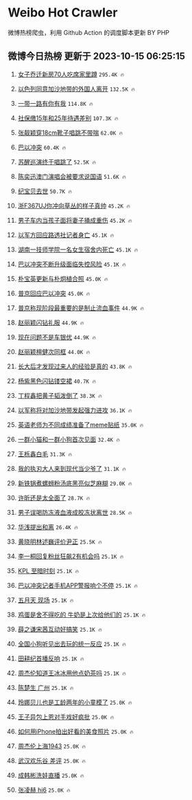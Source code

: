 # Weibo Hot Crawler 



微博热榜爬虫，利用 Github Action 的调度脚本更新 BY PHP 


## 微博今日热榜 更新于 2023-10-15 06:25:15 
1. [女子乔迁新房70人吃席家里蹲](https://s.weibo.com/weibo?q=%23%E5%A5%B3%E5%AD%90%E4%B9%94%E8%BF%81%E6%96%B0%E6%88%BF70%E4%BA%BA%E5%90%83%E5%B8%AD%E5%AE%B6%E9%87%8C%E8%B9%B2%23&t=31&band_rank=1&Refer=top) `295.4K 🔥` 

1. [以色列同意加沙地带的外国人离开](https://s.weibo.com/weibo?q=%23%E4%BB%A5%E8%89%B2%E5%88%97%E5%90%8C%E6%84%8F%E5%8A%A0%E6%B2%99%E5%9C%B0%E5%B8%A6%E7%9A%84%E5%A4%96%E5%9B%BD%E4%BA%BA%E7%A6%BB%E5%BC%80%23&t=31&band_rank=2&Refer=top) `132.5K 🔥` 

1. [一带一路有你有我](https://s.weibo.com/weibo?q=%23%E4%B8%80%E5%B8%A6%E4%B8%80%E8%B7%AF%E6%9C%89%E4%BD%A0%E6%9C%89%E6%88%91%23&t=31&band_rank=3&Refer=top) `114.8K 🔥` 

1. [社保缴15年和25年待遇差别](https://s.weibo.com/weibo?q=%23%E7%A4%BE%E4%BF%9D%E7%BC%B415%E5%B9%B4%E5%92%8C25%E5%B9%B4%E5%BE%85%E9%81%87%E5%B7%AE%E5%88%AB%23&t=31&band_rank=4&Refer=top) `107.3K 🔥` 

1. [张靓颖穿18cm靴子唱跳不带喘](https://s.weibo.com/weibo?q=%23%E5%BC%A0%E9%9D%93%E9%A2%96%E7%A9%BF18cm%E9%9D%B4%E5%AD%90%E5%94%B1%E8%B7%B3%E4%B8%8D%E5%B8%A6%E5%96%98%23&t=31&band_rank=5&Refer=top) `62.0K 🔥` 

1. [巴以冲突](https://s.weibo.com/weibo?q=%23%E5%B7%B4%E4%BB%A5%E5%86%B2%E7%AA%81%23&t=31&band_rank=6&Refer=top) `60.4K 🔥` 

1. [苏醒巡演终于唱跳了](https://s.weibo.com/weibo?q=%23%E8%8B%8F%E9%86%92%E5%B7%A1%E6%BC%94%E7%BB%88%E4%BA%8E%E5%94%B1%E8%B7%B3%E4%BA%86%23&t=31&band_rank=7&Refer=top) `52.5K 🔥` 

1. [陈奕迅澳门演唱会被要求说国语](https://s.weibo.com/weibo?q=%23%E9%99%88%E5%A5%95%E8%BF%85%E6%BE%B3%E9%97%A8%E6%BC%94%E5%94%B1%E4%BC%9A%E8%A2%AB%E8%A6%81%E6%B1%82%E8%AF%B4%E5%9B%BD%E8%AF%AD%23&t=31&band_rank=8&Refer=top) `51.6K 🔥` 

1. [纪宝贝去世](https://s.weibo.com/weibo?q=%23%E7%BA%AA%E5%AE%9D%E8%B4%9D%E5%8E%BB%E4%B8%96%23&t=31&band_rank=9&Refer=top) `50.7K 🔥` 

1. [浙F367UJ你冲向草丛的样子真帅](https://s.weibo.com/weibo?q=%23%E6%B5%99F367UJ%E4%BD%A0%E5%86%B2%E5%90%91%E8%8D%89%E4%B8%9B%E7%9A%84%E6%A0%B7%E5%AD%90%E7%9C%9F%E5%B8%85%23&t=31&band_rank=10&Refer=top) `45.2K 🔥` 

1. [男子车内当孩子面将妻子捅成重伤](https://s.weibo.com/weibo?q=%23%E7%94%B7%E5%AD%90%E8%BD%A6%E5%86%85%E5%BD%93%E5%AD%A9%E5%AD%90%E9%9D%A2%E5%B0%86%E5%A6%BB%E5%AD%90%E6%8D%85%E6%88%90%E9%87%8D%E4%BC%A4%23&t=31&band_rank=11&Refer=top) `45.2K 🔥` 

1. [以军方回应路透社记者身亡](https://s.weibo.com/weibo?q=%23%E4%BB%A5%E5%86%9B%E6%96%B9%E5%9B%9E%E5%BA%94%E8%B7%AF%E9%80%8F%E7%A4%BE%E8%AE%B0%E8%80%85%E8%BA%AB%E4%BA%A1%23&t=31&band_rank=12&Refer=top) `45.1K 🔥` 

1. [湖南一技师学院一名女生宿舍内死亡](https://s.weibo.com/weibo?q=%23%E6%B9%96%E5%8D%97%E4%B8%80%E6%8A%80%E5%B8%88%E5%AD%A6%E9%99%A2%E4%B8%80%E5%90%8D%E5%A5%B3%E7%94%9F%E5%AE%BF%E8%88%8D%E5%86%85%E6%AD%BB%E4%BA%A1%23&t=31&band_rank=13&Refer=top) `45.1K 🔥` 

1. [巴以冲突不断升级面临失控风险](https://s.weibo.com/weibo?q=%23%E5%B7%B4%E4%BB%A5%E5%86%B2%E7%AA%81%E4%B8%8D%E6%96%AD%E5%8D%87%E7%BA%A7%E9%9D%A2%E4%B8%B4%E5%A4%B1%E6%8E%A7%E9%A3%8E%E9%99%A9%23&t=31&band_rank=14&Refer=top) `45.1K 🔥` 

1. [朴宝英更新与朴炯植合照](https://s.weibo.com/weibo?q=%23%E6%9C%B4%E5%AE%9D%E8%8B%B1%E6%9B%B4%E6%96%B0%E4%B8%8E%E6%9C%B4%E7%82%AF%E6%A4%8D%E5%90%88%E7%85%A7%23&t=31&band_rank=15&Refer=top) `45.0K 🔥` 

1. [普京回应巴以冲突](https://s.weibo.com/weibo?q=%23%E6%99%AE%E4%BA%AC%E5%9B%9E%E5%BA%94%E5%B7%B4%E4%BB%A5%E5%86%B2%E7%AA%81%23&t=31&band_rank=16&Refer=top) `45.0K 🔥` 

1. [普京称现阶段最重要的是制止流血事件](https://s.weibo.com/weibo?q=%23%E6%99%AE%E4%BA%AC%E7%A7%B0%E7%8E%B0%E9%98%B6%E6%AE%B5%E6%9C%80%E9%87%8D%E8%A6%81%E7%9A%84%E6%98%AF%E5%88%B6%E6%AD%A2%E6%B5%81%E8%A1%80%E4%BA%8B%E4%BB%B6%23&t=31&band_rank=17&Refer=top) `44.9K 🔥` 

1. [赵丽颖闪钻礼服](https://s.weibo.com/weibo?q=%23%E8%B5%B5%E4%B8%BD%E9%A2%96%E9%97%AA%E9%92%BB%E7%A4%BC%E6%9C%8D%23&t=31&band_rank=18&Refer=top) `44.9K 🔥` 

1. [现在问题不是车银优](https://s.weibo.com/weibo?q=%E7%8E%B0%E5%9C%A8%E9%97%AE%E9%A2%98%E4%B8%8D%E6%98%AF%E8%BD%A6%E9%93%B6%E4%BC%98&t=31&band_rank=19&Refer=top) `44.9K 🔥` 

1. [赵丽颖檀健次同框](https://s.weibo.com/weibo?q=%23%E8%B5%B5%E4%B8%BD%E9%A2%96%E6%AA%80%E5%81%A5%E6%AC%A1%E5%90%8C%E6%A1%86%23&t=31&band_rank=20&Refer=top) `44.0K 🔥` 

1. [长大后才发现过来人的经验是真的](https://s.weibo.com/weibo?q=%E9%95%BF%E5%A4%A7%E5%90%8E%E6%89%8D%E5%8F%91%E7%8E%B0%E8%BF%87%E6%9D%A5%E4%BA%BA%E7%9A%84%E7%BB%8F%E9%AA%8C%E6%98%AF%E7%9C%9F%E7%9A%84&t=31&band_rank=21&Refer=top) `43.8K 🔥` 

1. [杨紫黑色闪钻镂空裙](https://s.weibo.com/weibo?q=%23%E6%9D%A8%E7%B4%AB%E9%BB%91%E8%89%B2%E9%97%AA%E9%92%BB%E9%95%82%E7%A9%BA%E8%A3%99%23&t=31&band_rank=22&Refer=top) `40.7K 🔥` 

1. [丁程鑫把黄子韬泼倒了](https://s.weibo.com/weibo?q=%23%E4%B8%81%E7%A8%8B%E9%91%AB%E6%8A%8A%E9%BB%84%E5%AD%90%E9%9F%AC%E6%B3%BC%E5%80%92%E4%BA%86%23&t=31&band_rank=23&Refer=top) `38.3K 🔥` 

1. [以军称将对加沙地带发起强力进攻](https://s.weibo.com/weibo?q=%23%E4%BB%A5%E5%86%9B%E7%A7%B0%E5%B0%86%E5%AF%B9%E5%8A%A0%E6%B2%99%E5%9C%B0%E5%B8%A6%E5%8F%91%E8%B5%B7%E5%BC%BA%E5%8A%9B%E8%BF%9B%E6%94%BB%23&t=31&band_rank=24&Refer=top) `36.1K 🔥` 

1. [英语老师为不同成绩准备了meme贴纸](https://s.weibo.com/weibo?q=%E8%8B%B1%E8%AF%AD%E8%80%81%E5%B8%88%E4%B8%BA%E4%B8%8D%E5%90%8C%E6%88%90%E7%BB%A9%E5%87%86%E5%A4%87%E4%BA%86meme%E8%B4%B4%E7%BA%B8&t=31&band_rank=25&Refer=top) `35.0K 🔥` 

1. [一群小猫和一群小狗首次见面](https://s.weibo.com/weibo?q=%E4%B8%80%E7%BE%A4%E5%B0%8F%E7%8C%AB%E5%92%8C%E4%B8%80%E7%BE%A4%E5%B0%8F%E7%8B%97%E9%A6%96%E6%AC%A1%E8%A7%81%E9%9D%A2&t=31&band_rank=26&Refer=top) `32.4K 🔥` 

1. [王栎鑫白毛](https://s.weibo.com/weibo?q=%23%E7%8E%8B%E6%A0%8E%E9%91%AB%E7%99%BD%E6%AF%9B%23&t=31&band_rank=27&Refer=top) `31.3K 🔥` 

1. [我的执刃大人来到现代当少爷了](https://s.weibo.com/weibo?q=%E6%88%91%E7%9A%84%E6%89%A7%E5%88%83%E5%A4%A7%E4%BA%BA%E6%9D%A5%E5%88%B0%E7%8E%B0%E4%BB%A3%E5%BD%93%E5%B0%91%E7%88%B7%E4%BA%86&t=31&band_rank=28&Refer=top) `31.1K 🔥` 

1. [新铁锅煮螺蛳粉汤底黑亮似芝麻糊](https://s.weibo.com/weibo?q=%23%E6%96%B0%E9%93%81%E9%94%85%E7%85%AE%E8%9E%BA%E8%9B%B3%E7%B2%89%E6%B1%A4%E5%BA%95%E9%BB%91%E4%BA%AE%E4%BC%BC%E8%8A%9D%E9%BA%BB%E7%B3%8A%23&t=31&band_rank=29&Refer=top) `29.0K 🔥` 

1. [许昕还是太全面了](https://s.weibo.com/weibo?q=%E8%AE%B8%E6%98%95%E8%BF%98%E6%98%AF%E5%A4%AA%E5%85%A8%E9%9D%A2%E4%BA%86&t=31&band_rank=30&Refer=top) `28.7K 🔥` 

1. [男子误喝防冻液血液成胶冻状离世](https://s.weibo.com/weibo?q=%23%E7%94%B7%E5%AD%90%E8%AF%AF%E5%96%9D%E9%98%B2%E5%86%BB%E6%B6%B2%E8%A1%80%E6%B6%B2%E6%88%90%E8%83%B6%E5%86%BB%E7%8A%B6%E7%A6%BB%E4%B8%96%23&t=31&band_rank=31&Refer=top) `28.5K 🔥` 

1. [华浅提出和离](https://s.weibo.com/weibo?q=%23%E5%8D%8E%E6%B5%85%E6%8F%90%E5%87%BA%E5%92%8C%E7%A6%BB%23&t=31&band_rank=32&Refer=top) `26.4K 🔥` 

1. [黄晓明林述巍评价尹正](https://s.weibo.com/weibo?q=%23%E9%BB%84%E6%99%93%E6%98%8E%E6%9E%97%E8%BF%B0%E5%B7%8D%E8%AF%84%E4%BB%B7%E5%B0%B9%E6%AD%A3%23&t=31&band_rank=33&Refer=top) `25.5K 🔥` 

1. [李一桐回复粉丝狂飙2有机会吗](https://s.weibo.com/weibo?q=%23%E6%9D%8E%E4%B8%80%E6%A1%90%E5%9B%9E%E5%A4%8D%E7%B2%89%E4%B8%9D%E7%8B%82%E9%A3%992%E6%9C%89%E6%9C%BA%E4%BC%9A%E5%90%97%23&t=31&band_rank=34&Refer=top) `25.1K 🔥` 

1. [KPL 至暗时刻](https://s.weibo.com/weibo?q=KPL%20%E8%87%B3%E6%9A%97%E6%97%B6%E5%88%BB&t=31&band_rank=35&Refer=top) `25.1K 🔥` 

1. [巴以冲突记者手机APP警报响个不停](https://s.weibo.com/weibo?q=%23%E5%B7%B4%E4%BB%A5%E5%86%B2%E7%AA%81%E8%AE%B0%E8%80%85%E6%89%8B%E6%9C%BAAPP%E8%AD%A6%E6%8A%A5%E5%93%8D%E4%B8%AA%E4%B8%8D%E5%81%9C%23&t=31&band_rank=36&Refer=top) `25.1K 🔥` 

1. [五月天 现场](https://s.weibo.com/weibo?q=%E4%BA%94%E6%9C%88%E5%A4%A9%20%E7%8E%B0%E5%9C%BA&t=31&band_rank=37&Refer=top) `25.1K 🔥` 

1. [鸡蛋是舍不得吃的 牛奶是上次给他们的](https://s.weibo.com/weibo?q=%E9%B8%A1%E8%9B%8B%E6%98%AF%E8%88%8D%E4%B8%8D%E5%BE%97%E5%90%83%E7%9A%84%20%E7%89%9B%E5%A5%B6%E6%98%AF%E4%B8%8A%E6%AC%A1%E7%BB%99%E4%BB%96%E4%BB%AC%E7%9A%84&t=31&band_rank=38&Refer=top) `25.1K 🔥` 

1. [薛之谦宋茜互动好搞笑](https://s.weibo.com/weibo?q=%23%E8%96%9B%E4%B9%8B%E8%B0%A6%E5%AE%8B%E8%8C%9C%E4%BA%92%E5%8A%A8%E5%A5%BD%E6%90%9E%E7%AC%91%23&t=31&band_rank=39&Refer=top) `25.1K 🔥` 

1. [全国小狗听见出去玩的统一反应](https://s.weibo.com/weibo?q=%E5%85%A8%E5%9B%BD%E5%B0%8F%E7%8B%97%E5%90%AC%E8%A7%81%E5%87%BA%E5%8E%BB%E7%8E%A9%E7%9A%84%E7%BB%9F%E4%B8%80%E5%8F%8D%E5%BA%94&t=31&band_rank=40&Refer=top) `25.1K 🔥` 

1. [田耕纪首播反响](https://s.weibo.com/weibo?q=%23%E7%94%B0%E8%80%95%E7%BA%AA%E9%A6%96%E6%92%AD%E5%8F%8D%E5%93%8D%23&t=31&band_rank=41&Refer=top) `25.1K 🔥` 

1. [周杰伦知道王冰冰用他点奶茶吗](https://s.weibo.com/weibo?q=%23%E5%91%A8%E6%9D%B0%E4%BC%A6%E7%9F%A5%E9%81%93%E7%8E%8B%E5%86%B0%E5%86%B0%E7%94%A8%E4%BB%96%E7%82%B9%E5%A5%B6%E8%8C%B6%E5%90%97%23&t=31&band_rank=42&Refer=top) `25.1K 🔥` 

1. [陈楚生 广州](https://s.weibo.com/weibo?q=%E9%99%88%E6%A5%9A%E7%94%9F%20%E5%B9%BF%E5%B7%9E&t=31&band_rank=43&Refer=top) `25.1K 🔥` 

1. [玲娜贝儿也是工龄两年的小童模了](https://s.weibo.com/weibo?q=%E7%8E%B2%E5%A8%9C%E8%B4%9D%E5%84%BF%E4%B9%9F%E6%98%AF%E5%B7%A5%E9%BE%84%E4%B8%A4%E5%B9%B4%E7%9A%84%E5%B0%8F%E7%AB%A5%E6%A8%A1%E4%BA%86&t=31&band_rank=44&Refer=top) `25.0K 🔥` 

1. [王子异包上恩对手戏好疯批](https://s.weibo.com/weibo?q=%E7%8E%8B%E5%AD%90%E5%BC%82%E5%8C%85%E4%B8%8A%E6%81%A9%E5%AF%B9%E6%89%8B%E6%88%8F%E5%A5%BD%E7%96%AF%E6%89%B9&t=31&band_rank=45&Refer=top) `25.0K 🔥` 

1. [如何用iPhone拍出好看的美食照片](https://s.weibo.com/weibo?q=%E5%A6%82%E4%BD%95%E7%94%A8iPhone%E6%8B%8D%E5%87%BA%E5%A5%BD%E7%9C%8B%E7%9A%84%E7%BE%8E%E9%A3%9F%E7%85%A7%E7%89%87&t=31&band_rank=46&Refer=top) `25.0K 🔥` 

1. [周杰伦上海1943](https://s.weibo.com/weibo?q=%E5%91%A8%E6%9D%B0%E4%BC%A6%E4%B8%8A%E6%B5%B71943&t=31&band_rank=47&Refer=top) `25.0K 🔥` 

1. [武汉欢乐谷 差评](https://s.weibo.com/weibo?q=%E6%AD%A6%E6%B1%89%E6%AC%A2%E4%B9%90%E8%B0%B7%20%E5%B7%AE%E8%AF%84&t=31&band_rank=48&Refer=top) `25.0K 🔥` 

1. [成韩彬洗娃直播](https://s.weibo.com/weibo?q=%E6%88%90%E9%9F%A9%E5%BD%AC%E6%B4%97%E5%A8%83%E7%9B%B4%E6%92%AD&t=31&band_rank=49&Refer=top) `25.0K 🔥` 

1. [张凌赫 hi6](https://s.weibo.com/weibo?q=%E5%BC%A0%E5%87%8C%E8%B5%AB%20hi6&t=31&band_rank=50&Refer=top) `25.0K 🔥` 

